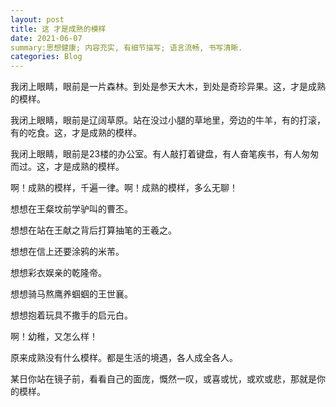 ```yaml
---
layout: post
title: 这 才是成熟的模样
date: 2021-06-07
summary:思想健康; 内容充实, 有细节描写; 语言流畅, 书写清晰.
categories: Blog
---
```


我闭上眼睛，眼前是一片森林。到处是参天大木，到处是奇珍异果。这，才是成熟的模样。

我闭上眼睛，眼前是辽阔草原。站在没过小腿的草地里，旁边的牛羊，有的打滚，有的吃食。这，才是成熟的模样。

我闭上眼睛，眼前是23楼的办公室。有人敲打着键盘，有人奋笔疾书，有人匆匆而过。这，才是成熟的模样。

啊！成熟的模样，千遍一律。啊！成熟的模样，多么无聊！

想想在王粲坟前学驴叫的曹丕。

想想在站在王献之背后打算抽笔的王羲之。

想想在信上还要涂鸦的米芾。

想想彩衣娱亲的乾隆帝。

想想骑马熬鹰养蝈蝈的王世襄。

想想抱着玩具不撒手的启元白。

啊！幼稚，又怎么样！

原来成熟没有什么模样。都是生活的境遇，各人成全各人。

某日你站在镜子前，看看自己的面庞，慨然一叹，或喜或忧，或欢或悲，那就是你的模样。

